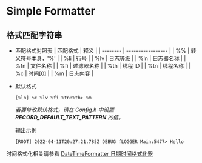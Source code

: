 # Simple Formatter

## 格式匹配字符串

- 匹配格式对照表
  | 匹配格式 | 释义              |
  | -------- | ----------------- |
  | %%       | 转义符号本身，'%' |
  | %li      | 行号              |
  | %lv      | 日志等级          |
  | %ln      | 日志器名称        |
  | %fn      | 文件名称          |
  | %fi      | 过滤器名称        |
  | %th      | 线程 ID           |
  | %tn      | 线程名称          |
  | %c       | 时间[[0]](#jmp0)  |
  | %m       | 日志内容          |
  
- 默认格式

  ```log
  [%ln] %c %lv %fi %tn:%th> %m
  ```

  *若要修改默认格式，请在 Config.h 中设置 **RECORD_DEFAULT_TEXT_PATTERN** 的值。*

  输出示例
  
  ```log
  [ROOT] 2022-04-11T20:27:21.785Z DEBUG fLOGGER Main:5477> Hello
  ```



<span id="jmp0"/>

时间格式化相关请参看 [DateTimeFormatter 日期时间格式化器](./DateTimeFormatter.md)

